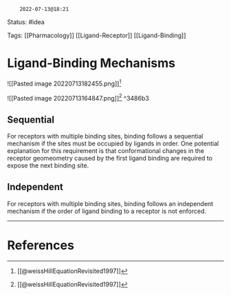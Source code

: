 		2022-07-13@18:21

Status: #idea

Tags: [[Pharmacology]] [[Ligand-Receptor]] [[Ligand-Binding]]

# Ligand-Binding Mechanisms
![[Pasted image 20220713182455.png]][^1]

![[Pasted image 20220713164847.png]][^1] ^3486b3
## Sequential
For receptors with multiple binding sites, binding follows a sequential mechanism if the sites must be occupied by ligands in order. One potential explanation for this requirement is that conformational changes in the receptor geomeometry caused by the first ligand binding are required to expose the next binding site.

## Independent
For receptors with multiple binding sites, binding follows an independent mechanism if the order of ligand binding to a receptor is not enforced.




---
# References
[^1]: [[@weissHillEquationRevisited1997]]